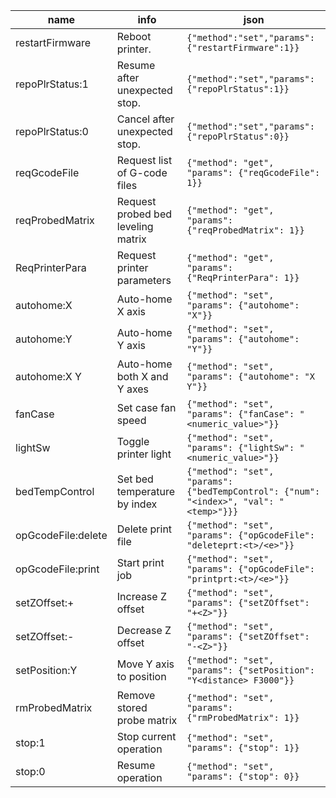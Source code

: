 | name              | info                                       | json                                              |
| ----------------- | ------------------------------------------ | ------------------------------------------------- |
| restartFirmware   | Reboot printer.                            | `{"method":"set","params":{"restartFirmware":1}}` |
| repoPlrStatus:1   | Resume after unexpected stop.              | `{"method":"set","params":{"repoPlrStatus":1}}`   |
| repoPlrStatus:0   | Cancel after unexpected stop.              | `{"method":"set","params":{"repoPlrStatus":0}}`   |
| reqGcodeFile      | Request list of G-code files               | `{"method": "get", "params": {"reqGcodeFile": 1}}` |
| reqProbedMatrix   | Request probed bed leveling matrix         | `{"method": "get", "params": {"reqProbedMatrix": 1}}`                                 | 
| ReqPrinterPara    | Request printer parameters                 | `{"method": "get", "params": {"ReqPrinterPara": 1}}`                                  | 
| autohome:X        | Auto-home X axis                           | `{"method": "set", "params": {"autohome": "X"}}`                                      | 
| autohome:Y        | Auto-home Y axis                           | `{"method": "set", "params": {"autohome": "Y"}}`                                      | 
| autohome:X Y      | Auto-home both X and Y axes                | `{"method": "set", "params": {"autohome": "X Y"}}`                                    | 
| fanCase           | Set case fan speed                         | `{"method": "set", "params": {"fanCase": "<numeric_value>"}}`                         | 
| lightSw           | Toggle printer light                       | `{"method": "set", "params": {"lightSw": "<numeric_value>"}}`                         | 
| bedTempControl    | Set bed temperature by index               | `{"method": "set", "params": {"bedTempControl": {"num": "<index>", "val": "<temp>"}}}`| 
| opGcodeFile:delete| Delete print file                          | `{"method": "set", "params": {"opGcodeFile": "deleteprt:<t>/<e>"}}`                   | 
| opGcodeFile:print | Start print job                            | `{"method": "set", "params": {"opGcodeFile": "printprt:<t>/<e>"}}`                    | 
| setZOffset:+      | Increase Z offset                          | `{"method": "set", "params": {"setZOffset": "+<Z>"}}`                                 | 
| setZOffset:-      | Decrease Z offset                          | `{"method": "set", "params": {"setZOffset": "-<Z>"}}`                                 | 
| setPosition:Y     | Move Y axis to position                    | `{"method": "set", "params": {"setPosition": "Y<distance> F3000"}}`                   | 
| rmProbedMatrix    | Remove stored probe matrix                 | `{"method": "set", "params": {"rmProbedMatrix": 1}}`                                  | 
| stop:1            | Stop current operation                     | `{"method": "set", "params": {"stop": 1}}`                                            | 
| stop:0            | Resume operation                           | `{"method": "set", "params": {"stop": 0}}`                                            | 